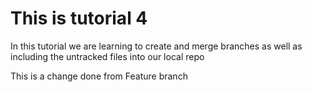 # This is tutorial 4

In this tutorial we are learning to create and merge branches as well as including the untracked files into our local repo

This is a change done from Feature branch